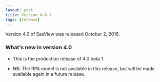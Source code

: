 ```yaml
---
layout: post
title: Version 4.0.1
tags: [release]
---
```


Version 4.0 of SasView was released October 2, 2016.

### What's new in version 4.0

*   This is the production release of 4.0 beta 1

*   NB: The RPA model is not available in this release, but will be made available again in a future release.
